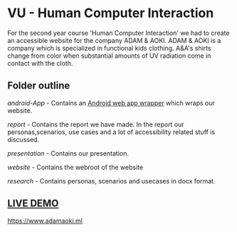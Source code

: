 # VU - Human Computer Interaction
For the second year course 'Human Computer Interaction' we had to create an accessible website for the company ADAM & AOKI. ADAM & AOKI is a company which is specialized in functional kids clothing. A&A's shirts change from color when substantial amounts of UV radiation come in contact with the cloth.


## Folder outline
_android-App_ -  Contains an [Android web app wrapper](https://github.com/xtools-at/Android-PWA-Wrapper) which wraps our website.

_report_ - Contains the report we have made. In the report our personas,scenarios, use cases and a lot of accessibility related stuff is discussed.

_presentation_ - Contains our presentation.

_website_ - Contains the webroot of the website

_research_ - Contains personas, scenarios and usecases in docx format.


## [LIVE DEMO]
[LIVE DEMO]: https://www.adamaoki.ml
https://www.adamaoki.ml

